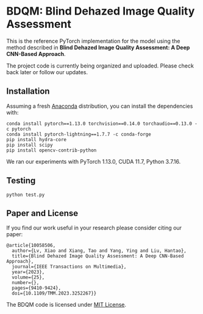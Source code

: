 # BDQM: Blind Dehazed Image Quality Assessment

This is the reference PyTorch implementation for the model using the method described in 
**Blind Dehazed Image Quality Assessment: A Deep CNN-Based Approach**.


The project code is currently being organized and uploaded. Please check back later or follow our updates.




## Installation

Assuming a fresh [Anaconda](https://www.anaconda.com/download/) distribution, you can install the dependencies with:
```shell
conda install pytorch==1.13.0 torchvision==0.14.0 torchaudio==0.13.0 -c pytorch
conda install pytorch-lightning==1.7.7 -c conda-forge
pip install hydra-core
pip install scipy
pip install opencv-contrib-python
```
We ran our experiments with PyTorch 1.13.0, CUDA 11.7, Python 3.7.16.

## Testing

```
python test.py
```

## Paper and License

If you find our work useful in your research please consider citing our paper:

```
@article{10058506,
  author={Lv, Xiao and Xiang, Tao and Yang, Ying and Liu, Hantao},
  title={Blind Dehazed Image Quality Assessment: A Deep CNN-Based Approach}, 
  journal={IEEE Transactions on Multimedia}, 
  year={2023},
  volume={25},
  number={},
  pages={9410-9424},
  doi={10.1109/TMM.2023.3252267}}
```

The BDQM code is licensed under [MIT License](LICENSE).


